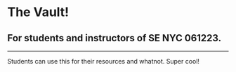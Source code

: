 # The Vault! 

## For students and instructors of SE NYC 061223. 

---

Students can use this for their resources and whatnot. Super cool! 

